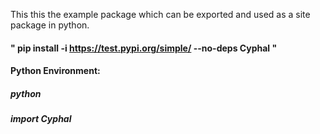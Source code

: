 This this the example package  which can be exported and used as a site package in python.

#### " pip install -i https://test.pypi.org/simple/ --no-deps Cyphal "

#### Python Environment:
##### python
##### import Cyphal
